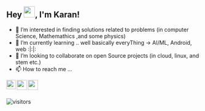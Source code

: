 <!-- 👋 Hi, I’m Karan@sinhaKAN-ra-->
## Hey <img src="https://github.com/TheDudeThatCode/TheDudeThatCode/blob/master/Assets/Hi.gif" width="29px">, I'm Karan!
- 👀 I’m interested in finding solutions related to problems (in computer Science, Mathemathics ,and some physics)
- 🌱 I’m currently learning .. well basically everyThing -> AI/ML, Android, web :|:|:
- 💞️ I’m looking to collaborate on open Source projects (in cloud, linux, and stem etc.)
- 📫 How to reach me ...

<!---
sinhaKAN-ra/sinhaKAN-ra is a ✨ special ✨ repository because its `README.md` (this file) appears on your GitHub profile.
You can click the Preview link to take a look at your changes.
--->
<a href="https://www.linkedin.com/in/sinhakan-ra/">
  <img align="left" width="24px" src="https://cdn.jsdelivr.net/npm/simple-icons@v3/icons/linkedin.svg"  />
</a>
<a href="https://x.com/karan_knows">
  <img align="left" width="26px" src="https://cdn.jsdelivr.net/npm/simple-icons@v3/icons/twitter.svg" />
</a>
<a href="mailto:sinhakaran7701@gmail.com">
  <img align="left" width="26px" src="https://cdn.jsdelivr.net/npm/simple-icons@v3/icons/gmail.svg" />
</a>

<br />
<br />

![visitors](https://visitor-badge.laobi.icu/badge?page_id=sinhaKAN-ra.sinhaKAN-ra)
